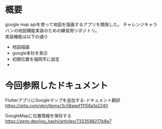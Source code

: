 # 概要
google map apiを使って地図を描画するアプリを開発した。 チャレンジキャラバンの地図機能実装のための練習用リポジトリ。   
実装機能は以下の通り
- 地図描画
- google本社を表示
- 初期位置を福岡市に設定
- 

# 今回参照したドキュメント
FlutterアプリにGoogleマップを追加する-ドキュメント翻訳
https://qiita.com/gkn/items/3c58aeef11156a1a2240

GoogleMapに位置情報を保存する
https://zenn.dev/joo_hashi/articles/7333598217b8e7





